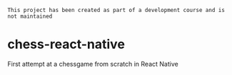 ```
This project has been created as part of a development course and is not maintained
```

# chess-react-native
First attempt at a chessgame from scratch in React Native
